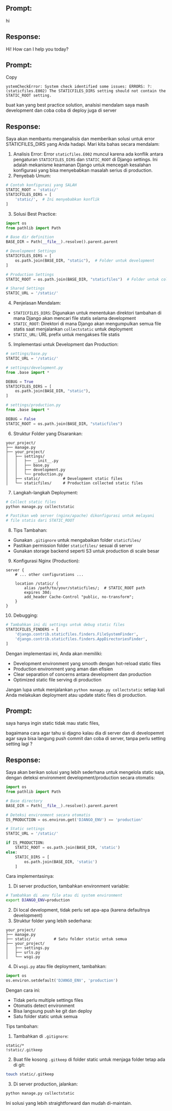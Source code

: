 ## Prompt:
hi

## Response:
Hi! How can I help you today?

## Prompt:
Copy

`ystemCheckError: System check identified some issues: ERRORS: ?: (staticfiles.E002) The STATICFILES_DIRS setting should not contain the STATIC_ROOT setting.`

buat kan yang best practice solution, analsisi mendalam saya masih development dan coba coba di deploy juga di server

## Response:
Saya akan membantu menganalisis dan memberikan solusi untuk error STATICFILES\_DIRS yang Anda hadapi. Mari kita bahas secara mendalam:

1.  Analisis Error: Error `staticfiles.E002` muncul karena ada konflik antara pengaturan `STATICFILES_DIRS` dan `STATIC_ROOT` di Django settings. Ini adalah mekanisme keamanan Django untuk mencegah kesalahan konfigurasi yang bisa menyebabkan masalah serius di production.
2.  Penyebab Umum:

```python
# Contoh konfigurasi yang SALAH
STATIC_ROOT = 'static/'
STATICFILES_DIRS = [
    'static/',  # Ini menyebabkan konflik
]
```

3.  Solusi Best Practice:

```python
import os
from pathlib import Path

# Base dir definition
BASE_DIR = Path(__file__).resolve().parent.parent

# Development Settings
STATICFILES_DIRS = [
    os.path.join(BASE_DIR, "static"),  # Folder untuk development
]

# Production Settings
STATIC_ROOT = os.path.join(BASE_DIR, "staticfiles")  # Folder untuk collected static files

# Shared Settings
STATIC_URL = '/static/'
```

4.  Penjelasan Mendalam:

*   `STATICFILES_DIRS`: Digunakan untuk menentukan direktori tambahan di mana Django akan mencari file statis selama development
*   `STATIC_ROOT`: Direktori di mana Django akan mengumpulkan semua file statis saat menjalankan `collectstatic` untuk deployment
*   `STATIC_URL`: URL prefix untuk mengakses file statis

5.  Implementasi untuk Development dan Production:

```python
# settings/base.py
STATIC_URL = '/static/'

# settings/development.py
from .base import *

DEBUG = True
STATICFILES_DIRS = [
    os.path.join(BASE_DIR, "static"),
]

# settings/production.py
from .base import *

DEBUG = False
STATIC_ROOT = os.path.join(BASE_DIR, "staticfiles")
```

6.  Struktur Folder yang Disarankan:

```
your_project/
├── manage.py
├── your_project/
│   ├── settings/
│   │   ├── __init__.py
│   │   ├── base.py
│   │   ├── development.py
│   │   └── production.py
│   ├── static/          # Development static files
│   └── staticfiles/     # Production collected static files
```

7.  Langkah-langkah Deployment:

```bash
# Collect static files
python manage.py collectstatic

# Pastikan web server (nginx/apache) dikonfigurasi untuk melayani 
# file statis dari STATIC_ROOT
```

8.  Tips Tambahan:

*   Gunakan `.gitignore` untuk mengabaikan folder `staticfiles/`
*   Pastikan permission folder `staticfiles/` sesuai di server
*   Gunakan storage backend seperti S3 untuk production di scale besar

9.  Konfigurasi Nginx (Production):

```nginx
server {
    # ... other configurations ...

    location /static/ {
        alias /path/to/your/staticfiles/;  # STATIC_ROOT path
        expires 30d;
        add_header Cache-Control "public, no-transform";
    }
}
```

10.  Debugging:

```python
# Tambahkan ini di settings untuk debug static files
STATICFILES_FINDERS = [
    'django.contrib.staticfiles.finders.FileSystemFinder',
    'django.contrib.staticfiles.finders.AppDirectoriesFinder',
]
```

Dengan implementasi ini, Anda akan memiliki:

*   Development environment yang smooth dengan hot-reload static files
*   Production environment yang aman dan efisien
*   Clear separation of concerns antara development dan production
*   Optimized static file serving di production

Jangan lupa untuk menjalankan `python manage.py collectstatic` setiap kali Anda melakukan deployment atau update static files di production.

## Prompt:
saya hanya ingin static tidak mau static files,

bagaimana cara agar tahu si djagno kalau dia di server dan di developemnt agar saya bisa langung push commit dan coba di server, tanpa perlu setting setting lagi ?

## Response:
Saya akan berikan solusi yang lebih sederhana untuk mengelola static saja, dengan deteksi environment development/production secara otomatis:

```python
import os
from pathlib import Path

# Base directory
BASE_DIR = Path(__file__).resolve().parent.parent

# Deteksi environment secara otomatis
IS_PRODUCTION = os.environ.get('DJANGO_ENV') == 'production'

# Static settings
STATIC_URL = '/static/'

if IS_PRODUCTION:
    STATIC_ROOT = os.path.join(BASE_DIR, 'static')
else:
    STATIC_DIRS = [
        os.path.join(BASE_DIR, 'static')
    ]
```

Cara implementasinya:

1.  Di server production, tambahkan environment variable:

```bash
# Tambahkan di .env file atau di system environment
export DJANGO_ENV=production
```

2.  Di local development, tidak perlu set apa-apa (karena defaultnya development)
3.  Struktur folder yang lebih sederhana:

```
your_project/
├── manage.py
├── static/          # Satu folder static untuk semua
├── your_project/
│   ├── settings.py
│   ├── urls.py
│   └── wsgi.py
```

4.  Di `wsgi.py` atau file deployment, tambahkan:

```python
import os
os.environ.setdefault('DJANGO_ENV', 'production')
```

Dengan cara ini:

*   Tidak perlu multiple settings files
*   Otomatis detect environment
*   Bisa langsung push ke git dan deploy
*   Satu folder static untuk semua

Tips tambahan:

1.  Tambahkan di `.gitignore`:

```
static/*
!static/.gitkeep
```

2.  Buat file kosong `.gitkeep` di folder static untuk menjaga folder tetap ada di git:

```bash
touch static/.gitkeep
```

3.  Di server production, jalankan:

```bash
python manage.py collectstatic
```

Ini solusi yang lebih straightforward dan mudah di-maintain.

